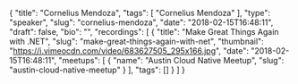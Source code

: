 {
  "title": "Cornelius Mendoza",
  "tags": [
    "Cornelius Mendoza"
  ],
  "type": "speaker",
  "slug": "cornelius-mendoza",
  "date": "2018-02-15T16:48:11",
  "draft": false,
  "bio": "",
  "recordings": [
    {
      "title": "Make Great Things Again with .NET",
      "slug": "make-great-things-again-with-net",
      "thumbnail": "https://i.vimeocdn.com/video/683627505_295x166.jpg",
      "date": "2018-02-15T16:48:11",
      "meetups": [
        {
          "name": "Austin Cloud Native Meetup",
          "slug": "austin-cloud-native-meetup"
        }
      ],
      "tags": []
    }
  ]
}